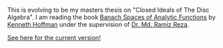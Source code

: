 This is evolving to be my masters thesis on "Closed Ideals of The Disc Algebra". I am reading the book [Banach Spaces of Analytic Functions](https://www.maa.org/press/maa-reviews/banach-spaces-of-analytic-functions) by [Kenneth Hoffman](https://math.mit.edu/about/history/obituaries/hoffman.php) under the supervision of [Dr. Md. Ramiz Reza](https://iisertvm.ac.in/faculty/ramiz).

[See here for the current version!](https://raw.githubusercontent.com/ashishKujur7/BanachSpacesOfAnalyticFunctions/main/main.pdf)
